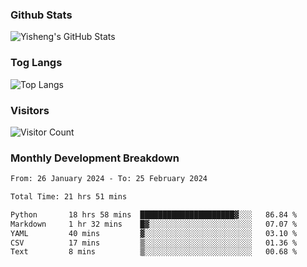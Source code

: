### Github Stats
![Yisheng's GitHub Stats](https://github-readme-stats-9qabuvhk1-gongyisheng.vercel.app/api?username=gongyisheng&count_private=true&show_icons=true)
### Tog Langs
![Top Langs](https://github-readme-stats-9qabuvhk1-gongyisheng.vercel.app/api/top-langs/?username=gongyisheng&layout=compact)
### Visitors
![Visitor Count](https://profile-counter.glitch.me/gongyisheng/count.svg)
### Monthly Development Breakdown
<!--START_SECTION:waka-->

```txt
From: 26 January 2024 - To: 25 February 2024

Total Time: 21 hrs 51 mins

Python       18 hrs 58 mins  █████████████████████▓░░░   86.84 %
Markdown     1 hr 32 mins    █▓░░░░░░░░░░░░░░░░░░░░░░░   07.07 %
YAML         40 mins         ▓░░░░░░░░░░░░░░░░░░░░░░░░   03.10 %
CSV          17 mins         ▒░░░░░░░░░░░░░░░░░░░░░░░░   01.36 %
Text         8 mins          ▒░░░░░░░░░░░░░░░░░░░░░░░░   00.68 %
```

<!--END_SECTION:waka-->
